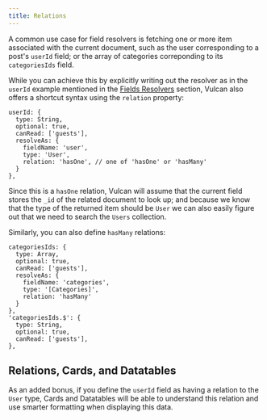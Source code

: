 ```yaml
---
title: Relations
---
```


A common use case for field resolvers is fetching one or more item associated with the current document, such as the user corresponding to a post's `userId` field; or the array of categories correponding to its `categoriesIds` field. 

While you can achieve this by explicitly writing out the resolver as in the `userId` example mentioned in the [Fields Resolvers](/fields-resolvers.html) section, Vulcan also offers a shortcut syntax using the `relation` property:

```
userId: {
  type: String,
  optional: true,
  canRead: ['guests'],
  resolveAs: {
    fieldName: 'user',
    type: 'User',
    relation: 'hasOne', // one of 'hasOne' or 'hasMany'
  }
},
```

Since this is a `hasOne` relation, Vulcan will assume that the current field stores the `_id` of the related document to look up; and because we know that the type of the returned item should be `User` we can also easily figure out that we need to search the `Users` collection.

Similarly, you can also define `hasMany` relations:

```
categoriesIds: {
  type: Array,
  optional: true,
  canRead: ['guests'],
  resolveAs: {
    fieldName: 'categories',
    type: '[Categories]',
    relation: 'hasMany'
  }
},
'categoriesIds.$': {
  type: String,
  optional: true,
  canRead: ['guests'],
},
```

## Relations, Cards, and Datatables

As an added bonus, if you define the `userId` field as having a relation to the `User` type, Cards and Datatables will be able to understand this relation and use smarter formatting when displaying this data. 
